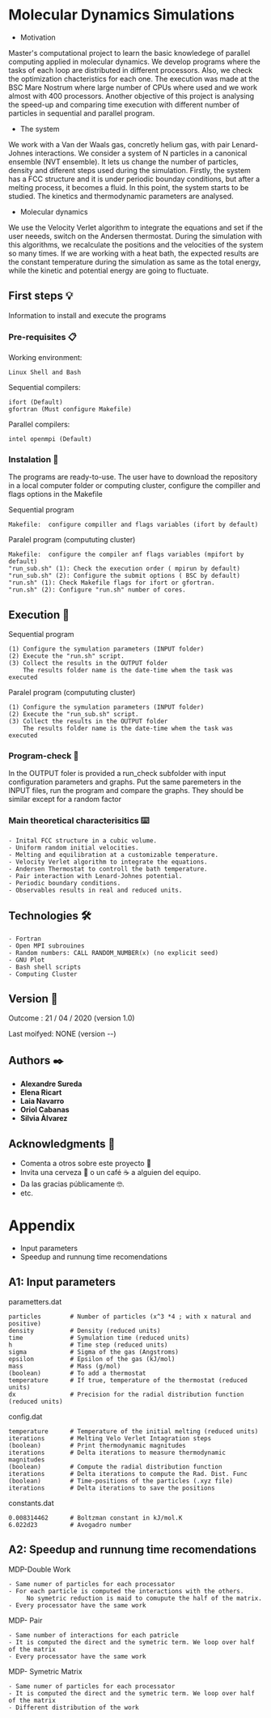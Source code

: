 # Molecular Dynamics Simulations

* Motivation

Master's computational project to learn the basic knowledege of parallel computing applied in molecular dynamics. We develop programs where the tasks of each loop are distributed in different processors. Also, we check the optimization chacteristics for each one. The execution was made at the BSC Mare Nostrum where large number of CPUs where used and we work almost with 400 processors. Another objective of this project is analysing the speed-up and comparing time execution with different number of particles in sequential and parallel program.

* The system

We work with a Van der Waals gas, concretly helium gas, with pair Lenard-Johnes interactions. We consider a system of N particles in a canonical ensemble (NVT ensemble). It lets us change the number of particles, density and diferent steps used during the simulation. Firstly, the system has a FCC structure and it is under periodic bounday conditions, but after a melting process, it becomes a fluid. In this point, the system starts to be studied. The kinetics and thermodynamic parameters are analysed.

* Molecular dynamics

We use the Velocity Verlet algorithm to integrate the equations and set if the user neeeds, switch on the Andersen thermostat. During the simulation with this algorithms, we recalculate the positions and the velocities of the system so many times. If we are working with a heat bath, the expected results are the constant temperature during the simulation as same as the total energy, while the kinetic and potential energy are going to fluctuate.

## First steps 💡
Information to install and execute the programs


### Pre-requisites 📋

Working environment:

```
Linux Shell and Bash
```

Sequential compilers:

```
ifort (Default)
gfortran (Must configure Makefile)
```

Parallel compilers:
```
intel openmpi (Default)
```

### Instalation 🔧

The programs are ready-to-use. The user have to download the repository in a local computer folder or computing cluster, configure the compiller and flags options in the Makefile

Sequential program
```
Makefile:  configure compiller and flags variables (ifort by default)

```
Paralel program (compututing cluster)
```
Makefile:  configure the compiler anf flags variables (mpifort by default)
"run_sub.sh" (1): Check the execution order ( mpirun by default)
"run_sub.sh" (2): Configure the submit options ( BSC by default)
"run.sh" (1): Check Makefile flags for ifort or gfortran.
"run.sh" (2): Configure "run.sh" number of cores.

```

## Execution 🚀

Sequential program
```
(1) Configure the symulation parameters (INPUT folder)
(2) Execute the "run.sh" script.
(3) Collect the results in the OUTPUT folder
    The results folder name is the date-time whem the task was executed

```
Paralel program (compututing cluster)
```
(1) Configure the symulation parameters (INPUT folder)
(2) Execute the "run_sub.sh" script.
(3) Collect the results in the OUTPUT folder
    The results folder name is the date-time whem the task was executed
```
### Program-check 🔎

In the OUTPUT foler is provided a run_check subfolder with input configuration parameters and graphs. 
Put the same paremeters in the INPUT files, run the program and compare the graphs. 
They should be similar except for a random factor

### Main theoretical characterisitics ⌨️


```
- Inital FCC structure in a cubic volume.
- Uniform random initial velocities.
- Melting and equilibration at a customizable temperature.
- Velocity Verlet algorithm to integrate the equations.
- Andersen Thermostat to controll the bath temperature.
- Pair interaction with Lenard-Johnes potential.
- Periodic boundary conditions.
- Observables results in real and reduced units.
```

## Technologies 🛠️

```
- Fortran
- Open MPI subrouines
- Random numbers: CALL RANDOM_NUMBER(x) (no explicit seed)
- GNU Plot
- Bash shell scripts
- Computing Cluster
```

## Version 📌

Outcome : 21 / 04 / 2020 (version 1.0)

Last moifyed:  NONE (version --)

## Authors ✒️

* **Alexandre Sureda**
* **Elena Ricart**
* **Laia Navarro**
* **Oriol Cabanas**
* **Silvia Àlvarez**


## Acknowledgments 🎁

* Comenta a otros sobre este proyecto 📢
* Invita una cerveza 🍺 o un café ☕ a alguien del equipo. 
* Da las gracias públicamente 🤓.
* etc.

# Appendix
* Input parameters
* Speedup and runnung time recomendations
## A1: Input parameters
parametters.dat
```
particles        # Number of particles (x^3 *4 ; with x natural and positive)
density          # Density (reduced units)
time             # Symulation time (reduced units)
h                # Time step (reduced units)
sigma            # Sigma of the gas (Angstroms)
epsilon          # Epsilon of the gas (kJ/mol)
mass             # Mass (g/mol)
(boolean)        # To add a thermostat
temperature      # If true, temperature of the thermostat (reduced units)
dx               # Precision for the radial distribution function (reduced units)
```
config.dat
```
temperature      # Temperature of the initial melting (reduced units)
iterations       # Melting Velo Verlet Intagration steps
(boolean)        # Print thermodynamic magnitudes
iterations       # Delta iterations to measure thermodynamic magnitudes
(boolean)        # Compute the radial distribution function
iterations       # Delta iterations to compute the Rad. Dist. Func
(boolean)        # Time-positions of the particles (.xyz file)
iterations       # Delta iterations to save the positions
```
constants.dat
```
0.008314462      # Boltzman constant in kJ/mol.K
6.022d23         # Avogadro number
```
## A2: Speedup and runnung time recomendations
MDP-Double Work
```
- Same numer of particles for each processator
- For each particle is computed the interactions with the others. 
     No symetric reduction is maid to comupute the half of the matrix.
- Every processator have the same work
```
MDP- Pair
```
- Same number of interactions for each patricle
- It is computed the direct and the symetric term. We loop over half of the matrix
- Every processator have the same work
```
MDP- Symetric Matrix
```
- Same numer of particles for each processator
- It is computed the direct and the symetric term. We loop over half of the matrix
- Different distribution of the work
```

